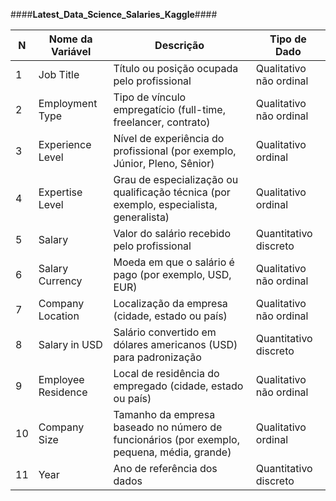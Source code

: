 ####**Latest_Data_Science_Salaries_Kaggle**####


| N  | Nome da Variável          | Descrição                                                                                         | Tipo de Dado              |
|----|---------------------------|---------------------------------------------------------------------------------------------------|---------------------------|
| 1  | Job Title                  | Título ou posição ocupada pelo profissional                                                        | Qualitativo não ordinal    |
| 2  | Employment Type            | Tipo de vínculo empregatício (full-time, freelancer, contrato)                                     | Qualitativo não ordinal    |
| 3  | Experience Level           | Nível de experiência do profissional (por exemplo, Júnior, Pleno, Sênior)                         | Qualitativo ordinal        |
| 4  | Expertise Level            | Grau de especialização ou qualificação técnica (por exemplo, especialista, generalista)            | Qualitativo ordinal        |
| 5  | Salary                     | Valor do salário recebido pelo profissional                                                        | Quantitativo discreto      |
| 6  | Salary Currency            | Moeda em que o salário é pago (por exemplo, USD, EUR)                                             | Qualitativo não ordinal    |
| 7  | Company Location           | Localização da empresa (cidade, estado ou país)                                                   | Qualitativo não ordinal    |
| 8  | Salary in USD              | Salário convertido em dólares americanos (USD) para padronização                                  | Quantitativo discreto      |
| 9  | Employee Residence         | Local de residência do empregado (cidade, estado ou país)                                         | Qualitativo não ordinal    |
| 10 | Company Size               | Tamanho da empresa baseado no número de funcionários (por exemplo, pequena, média, grande)        | Qualitativo ordinal        |
| 11 | Year                       | Ano de referência dos dados                                                                       | Quantitativo discreto      |

